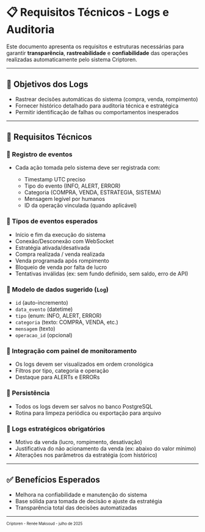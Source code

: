 # 📋 Requisitos Técnicos - Logs e Auditoria

Este documento apresenta os requisitos e estruturas necessárias para garantir **transparência**, **rastreabilidade** e **confiabilidade** das operações realizadas automaticamente pelo sistema Criptoren.

---

## 🎯 Objetivos dos Logs

- Rastrear decisões automáticas do sistema (compra, venda, rompimento)
- Fornecer histórico detalhado para auditoria técnica e estratégica
- Permitir identificação de falhas ou comportamentos inesperados

---

## 🧩 Requisitos Técnicos

### 🔹 Registro de eventos

- Cada ação tomada pelo sistema deve ser registrada com:
    
    - Timestamp UTC preciso
    - Tipo do evento (INFO, ALERT, ERROR)
    - Categoria (COMPRA, VENDA, ESTRATEGIA, SISTEMA)
    - Mensagem legível por humanos
    - ID da operação vinculada (quando aplicável)

### 🔹 Tipos de eventos esperados

- Início e fim da execução do sistema
- Conexão/Desconexão com WebSocket
- Estratégia ativada/desativada
- Compra realizada / venda realizada
- Venda programada após rompimento
- Bloqueio de venda por falta de lucro
- Tentativas inválidas (ex: sem fundo definido, sem saldo, erro de API)

### 🔹 Modelo de dados sugerido (`Log`)

- `id` (auto-incremento)
- `data_evento` (datetime)
- `tipo` (enum: INFO, ALERT, ERROR)
- `categoria` (texto: COMPRA, VENDA, etc.)
- `mensagem` (texto)
- `operacao_id` (opcional)

### 🔹 Integração com painel de monitoramento

- Os logs devem ser visualizados em ordem cronológica
- Filtros por tipo, categoria e operação
- Destaque para ALERTs e ERRORs

### 🔹 Persistência

- Todos os logs devem ser salvos no banco PostgreSQL
- Rotina para limpeza periódica ou exportação para arquivo

### 🔹 Logs estratégicos obrigatórios

- Motivo da venda (lucro, rompimento, desativação)
- Justificativa do não acionamento da venda (ex: abaixo do valor mínimo)
- Alterações nos parâmetros da estratégia (com histórico)

---

## ✅ Benefícios Esperados

- Melhora na confiabilidade e manutenção do sistema
- Base sólida para tomada de decisão e ajuste da estratégia
- Transparência total das decisões automatizadas

---


<sup><sub>
Criptoren - Renée Maksoud - julho de 2025
</sub></sup>